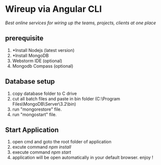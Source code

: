 # Wireup via Angular CLI
*Best online services for wiring up the teams, projects, clients at one place*

## prerequisite
1. *Install Nodejs (latest version)
2. *Install MongoDB
3. Webstorm IDE (optional)
4. Mongodb Compass (optional)

## Database setup
1. copy database folder to C drive
2. cut all batch files and paste in bin folder (C:\Program Files\MongoDB\Server\3.2\bin)
3. run "mongorestore" file.
4. run "mongostart" file.

## Start Application
1. open cmd and goto the root folder of application
2. excute command *npm install*
3. execute command *npm start*
4. application will be open automatically in your default browser. enjoy !
